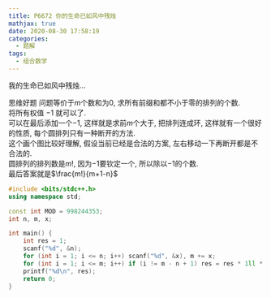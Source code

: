 ```yaml
---
title: P6672 你的生命已如风中残烛
mathjax: true
date: 2020-08-30 17:58:19
categories: 
  - 题解
tags: 
  - 组合数学
---
```



我的生命已如风中残烛...  

思维好题
问题等价于$m$个数和为0, 求所有前缀和都不小于零的排列的个数.  
将所有权值 $-1$ 就可以了.  
可以在最后添加一个$-1$, 这样就是求前$m$个大于, 把排列连成环, 这样就有一个很好的性质, 每个圆排列只有一种断开的方法.   
这个画个图比较好理解, 假设当前已经是合法的方案, 左右移动一下再断开都是不合法的.  
圆排列的排列数是$m!$, 因为$-1$要钦定一个, 所以除以$-1$的个数.  
最后答案就是$\frac{m!}{m+1-n}$

```cpp
#include <bits/stdc++.h>
using namespace std;

const int MOD = 998244353;
int n, m, x;

int main() {
	int res = 1;
    scanf("%d", &n);
    for (int i = 1; i <= n; i++) scanf("%d", &x), m += x;
    for (int i = 1; i <= m; i++) if (i != m - n + 1) res = res * 1ll * i % MOD;
    printf("%d\n", res);
    return 0;
}
```